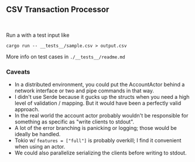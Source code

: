 ## CSV Transaction Processor

<br>

Run a with a test input like
```shell
cargo run -- __tests__/sample.csv > output.csv
```

More info on test cases in `./__tests__/readme.md`

### Caveats

- In a distributed environment, you could put the AccountActor behind a network interface or two and pipe commands in that way.
- I didn't use Serde because it gucks up the structs when you need a high level of validation / mapping. But it would have been a perfectly valid approach.
- In the real world the account actor probably wouldn't be responsible for something as specific as "write clients to stdout".
- A lot of the error branching is panicking or logging; those would be ideally be handled. 
- Tokio w/ `features = ["full"]` is probably overkill; I find it convenient when using an actor.
- We could also parallelize serializing the clients before writing to stdout.
